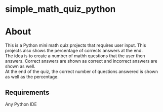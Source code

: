 # simple_math_quiz_python


# About
This is a Python mini math quiz projects that requires user input.
This projects also shows the percentage of corrects answers at the end.  
The idea is to create a number of mathh questions that the user then answers. Correct answers are shown as correct and incorrect answers are shown as well.  
At the end of the quiz, the correct number of questions answered is shown as well as the percentage.

## Requirements
Any Python IDE 
